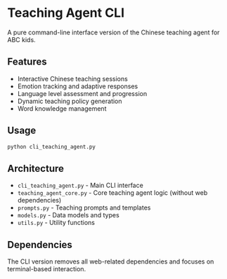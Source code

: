 # Teaching Agent CLI

A pure command-line interface version of the Chinese teaching agent for ABC kids.

## Features

- Interactive Chinese teaching sessions
- Emotion tracking and adaptive responses
- Language level assessment and progression
- Dynamic teaching policy generation
- Word knowledge management

## Usage

```bash
python cli_teaching_agent.py
```

## Architecture

- `cli_teaching_agent.py` - Main CLI interface
- `teaching_agent_core.py` - Core teaching agent logic (without web dependencies)
- `prompts.py` - Teaching prompts and templates
- `models.py` - Data models and types
- `utils.py` - Utility functions

## Dependencies

The CLI version removes all web-related dependencies and focuses on terminal-based interaction.
